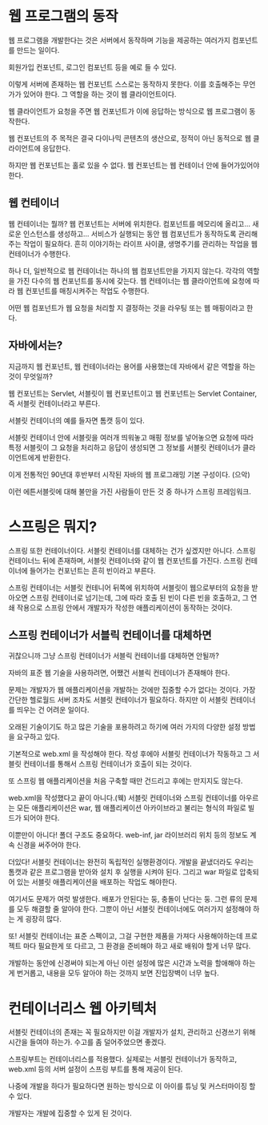 # 웹 프로그램의 동작

웹 프로그램을 개발한다는 것은 서버에서 동작하며 기능을 제공하는 여러가지 컴포넌트를 만드는 일이다.

회원가입 컨포넌트, 로그인 컴포넌트 등을 예로 들 수 있다.

이렇게 서버에 존재하는 웹 컨포넌트 스스로는 동작하지 못한다. 이를 호출해주는 무언가가 있어야 한다. 그 역할을 하는 것이 웹 클라이언트이다.

웹 클라이언트가 요청을 주면 웹 컨포넌트가 이에 응답하는 방식으로 웹 프로그램이 동작한다.

웹 컨포넌트의 주 목적은 결국 다이나믹 콘텐츠의 생산으로, 정적이 아닌 동적으로 웹 클라이언트에 응답한다.

하지만 웹 컨포넌트는 홀로 있을 수 없다. 웹 컨포넌트는 웹 컨테이너 안에 들어가있어야 한다.

## 웹 컨테이너

웹 컨테이너는 뭘까? 웹 컨포넌트는 서버에 위치한다. 컴포넌트를 메모리에 올리고... 새로운 인스턴스를 생성하고... 서비스가 실행되는 동안 웹 컴포넌트가 동작하도록 관리해주는 작업이 필요하다. 흔히 이야기하는 라이프 사이클, 생명주기를 관리하는 작업을 웹 컨테이너가 수행한다.

하나 더, 일반적으로 웹 컨테이너는 하나의 웹 컴포넌트만을 가지지 않는다. 각각의 역할을 가진 다수의 웹 컨포넌트를 동시에 갖는다. 웹 컨테이너는 웹 클라이언트에 요청에 따라 웹 컨포넌트를 매칭시켜주는 작업도 수행한다.

어떤 웹 컴포넌트가 웹 요청을 처리할 지 결정하는 것을 라우팅 또는 웹 매핑이라고 한다. 

## 자바에서는?

지금까지 웹 컨포넌트, 웹 컨테이너라는 용어를 사용했는데 자바에서 같은 역할을 하는 것이 무엇일까?

웹 컨포넌트는 Servlet, 서블릿이 웹 컨포넌트이고 웹 컨포넌트는 Servlet Container, 즉 서블릿 컨테이너라고 부른다.

서블릿 컨테이너의 예를 들자면 톰캣 등이 있다.

서블릿 컨테이너 안에 서블릿을 여러개 띄워놓고 매핑 정보를 넣어놓으면 요청에 따라 특정 서블릿이 그 요청을 처리하고 응답이 생성되면 그 정보를 서블릿 컨테이너가 클라이언트에게 반환한다. 

이게 전통적인 90년대 후반부터 시작된 자바의 웹 프로그래밍 기본 구성이다. (으악)

이런 에튼서블릿에 대해 불만을 가진 사람들이 만든 것 중 하나가 스프링 프레임워크.

# 스프링은 뭐지?

스프링 또한 컨테이너이다. 서블릿 컨테이너를 대체하는 건가 싶겠지만 아니다. 스프링 컨테이너느 뒤에 존재하며, 서블릿 컨테이너와 같이 웹 컨포넌트를 가진다. 스프링 컨테이너에 들어가는 컨포넌트는 흔히 빈이라고 부른다. 

스프링 컨테이너는 서블릿 컨테니어 뒤쪽에 위치하여 서블릿이 웹으로부터의 요청을 받아오면 스프링 컨테이너로 넘기는데, 그에 따라 호출 된 빈이 다른 빈을 호출하고, 그 연쇄 작용으로 스프링 안에서 개발자가 작성한 애플리케이션이 동작하는 것이다.

## 스프링 컨테이너가 서블릭 컨테이너를 대체하면

귀찮으니까 그냥 스프링 컨테이너가 서블릭 컨테이너를 대체하면 안될까?

자바의 표준 웹 기술을 사용하려면, 어쨌건 서블릭 컨테이너가 존재해야 한다.

문제는 개발자가 웹 애플리케이션을 개발하는 것에만 집중할 수가 없다는 것이다. 가장 간단한 헬로월드 서버 조차도 서블릿 컨테이너가 필요하다. 하지만 이 서블릿 컨테이너를 띄우는 건 어려운 일이다.

오래된 기술이기도 하고 많은 기술을 포용하려고 하기에 여러 가지의 다양한 설정 방법을 요구하고 있다.

기본적으로 web.xml 을 작성해야 한다. 작성 후에야 서블릿 컨테이너가 작동하고 그 서블릿 컨테이너를 통해서 스프링 컨테이너가 호출이 되는 것이다.

또 스프링 웹 애플리케이션을 처음 구축할 때만 건드리고 후에는 만지지도 않는다.

web.xml을 작성했다고 끝이 아니다.(웩) 서블릿 컨테이너와 스프링 컨테이너를 아우르는 모든 애플리케이션은 war, 웹 애플리케이션 아카이브라고 불리는 형식의 파일로 빌드가 되어야 한다.

이뿐만이 아니다! 폴더 구조도 중요하다. web-inf, jar 라이브러리 위치 등의 정보도 계속 신경을 써주어야 한다.

더있다! 서블릿 컨테이너는 완전히 독립적인 실행환경이다. 개발을 끝냈더라도 우리는 톰캣과 같은 프로그램을 받아와 설치 후 실행을 시켜야 된다. 그리고 war 파일로 압축되어 있는 서블릿 애플리케이션을 배포하는 작업도 해야한다.

여기서도 문제가 여럿 발생한다. 배포가 안된다는 둥, 충돌이 난다는 둥. 그런 류의 문제를 모두 해결할 줄 알아야 한다. 그뿐이 아닌 서블릿 컨테이너에도 여러가지 설정해야 하는 게 굉장히 많다.

또! 서블릿 컨테이너는 표준 스펙이고, 그걸 구현한 제품을 가져다 사용해야하는데 프로젝트 마다 필요한게 또 다르고, 그 환경을 준비해야 하고 새로 배워야 할게 너무 많다.

개발하는 동안에 신경써야 되는게 아닌 이런 설정에 많은 시간과 노력을 할애해야 하는게 번거롭고, 내용을 모두 알아야 하는 것까지 보면 진입장벽이 너무 높다.

# 컨테이너리스 웹 아키텍처

서블릿 컨테이너의 존재는 꼭 필요하지만 이걸 개발자가 설치, 관리하고 신경쓰기 위해 시간을 들여야 하는가. 수고를 좀 덜어주었으면 좋겠다.

스프링부트는 컨테이너리스를 적용했다. 실제로는 서블릿 컨테이너가 동작하고, web.xml 등의 서버 설정이 스프링 부트를 통해 제공이 된다.

나중에 개발을 하다가 필요하다면 원하는 방식으로 이 아이를 튜닝 및 커스터마이징 할 수 있다. 

개발자는 개발에 집중할 수 있게 된 것이다.